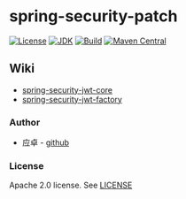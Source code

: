 # spring-security-patch

[![License](http://img.shields.io/badge/License-Apache_2-red.svg?style=flat)](http://www.apache.org/licenses/LICENSE-2.0)
[![JDK](http://img.shields.io/badge/JDK-v8.0-yellow.svg)](http://www.oracle.com/technetwork/java/javase/downloads/index.html)
[![Build](http://img.shields.io/badge/Build-Maven_2-green.svg)](https://maven.apache.org/)
[![Maven Central](https://img.shields.io/maven-central/v/com.github.yingzhuo/spring-security-patch.svg?label=Maven%20Central)](https://search.maven.org/search?q=g:%22com.github.yingzhuo%22%20AND%20a:%22spring-security-patch%22)

## Wiki 

* [spring-security-jwt-core](https://github.com/yingzhuo/spring-security-patch/wiki/spring-security-jwt-core)
* [spring-security-jwt-factory](https://github.com/yingzhuo/spring-security-patch/wiki/spring-security-jwt-factory)

### Author

* 应卓 - [github](https://github.com/yingzhuo)

### License

Apache 2.0 license. See [LICENSE](./LICENSE)